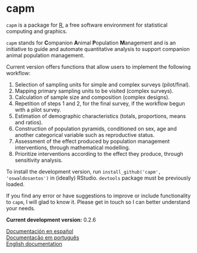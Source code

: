 capm
====

`capm` is a package for [R](http://www.r-project.org/), a free software environment for statistical computing and graphics. 


`capm` stands for **C**ompanion **A**nimal **P**opulation **M**anagement and is an initiative to guide and automate quantitative analysis to support companion animal population management.

Current version offers functions that allow users to implement the following workflow:

1. Selection of sampling units for simple and complex surveys (pilot/final).
2. Mapping primary sampling units to be visited (complex surveys).
3. Calculation of sample size and composition (complex designs).
4. Repetition of steps 1 and 2, for the final survey, if the workflow begun with a pilot survey.
5. Estimation of demographic characteristics (totals, proportions, means and ratios).
6. Construction of population pyramids, conditioned on sex, age and another categorical variable such as reproductive status.
7. Assessment of the effect produced by population management interventions, through mathematical modelling.
8. Prioritize interventions according to the effect they produce, through sensitivity analysis.

To install the development version, run `install_github('capm', 'oswaldosantos')` in (ideally) RStudio. `devtools` package must be previously loaded.

If you find any error or have suggestions to improve or include functionality to `capm`, I will glad to know it. Please get in touch so I can better understand your needs.

**Current development version:** 0.2.6

[Documentación en español](https://github.com/oswaldosantos/capm/wiki/1-ESPA%C3%91OL)  
[Documentação em português](https://github.com/oswaldosantos/capm/wiki/2-PORTUGU%C3%8AS)  
[English documentation](https://github.com/oswaldosantos/capm/wiki/3-ENGLISH) 
